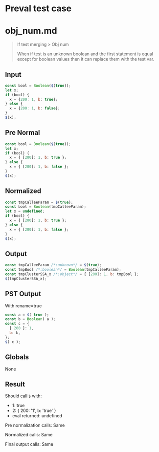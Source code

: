 # Preval test case

# obj_num.md

> If test merging > Obj num
>
> When if test is an unknown boolean and the first statement is equal 
> except for boolean values then it can replace them with the test var.

## Input

`````js filename=intro
const bool = Boolean($(true));
let x;
if (bool) {
  x = {200: 1, b: true};
} else {
  x = {200: 1, b: false};
}
$(x);
`````

## Pre Normal


`````js filename=intro
const bool = Boolean($(true));
let x;
if (bool) {
  x = { [200]: 1, b: true };
} else {
  x = { [200]: 1, b: false };
}
$(x);
`````

## Normalized


`````js filename=intro
const tmpCalleeParam = $(true);
const bool = Boolean(tmpCalleeParam);
let x = undefined;
if (bool) {
  x = { [200]: 1, b: true };
} else {
  x = { [200]: 1, b: false };
}
$(x);
`````

## Output


`````js filename=intro
const tmpCalleeParam /*:unknown*/ = $(true);
const tmpBool /*:boolean*/ = Boolean(tmpCalleeParam);
const tmpClusterSSA_x /*:object*/ = { [200]: 1, b: tmpBool };
$(tmpClusterSSA_x);
`````

## PST Output

With rename=true

`````js filename=intro
const a = $( true );
const b = Boolean( a );
const c = {
  [ 200 ]: 1,
  b: b,
};
$( c );
`````

## Globals

None

## Result

Should call `$` with:
 - 1: true
 - 2: { 200: '1', b: 'true' }
 - eval returned: undefined

Pre normalization calls: Same

Normalized calls: Same

Final output calls: Same
